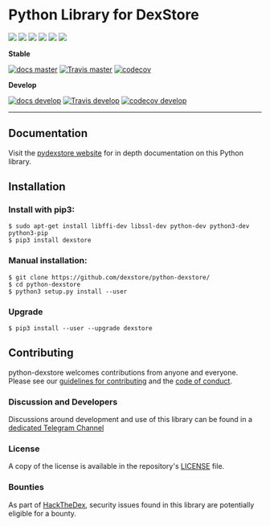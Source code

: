 # Python Library for DexStore

![](https://img.shields.io/pypi/v/dexstore.svg?style=for-the-badge)
![](https://img.shields.io/github/release/dexstore/python-dexstore.svg?style=for-the-badge)
![](https://img.shields.io/github/downloads/dexstore/python-dexstore/total.svg?style=for-the-badge)
![](https://img.shields.io/pypi/pyversions/dexstore.svg?style=for-the-badge)
![](https://img.shields.io/pypi/l/dexstore.svg?style=for-the-badge)
![](https://cla-assistant.io/readme/badge/dexstore/python-dexstore)

**Stable**

[![docs master](https://readthedocs.org/projects/python-dexstore/badge/?version=latest)](http://python-dexstore.readthedocs.io/en/latest/)
[![Travis master](https://travis-ci.org/dexstore/python-dexstore.png?branch=master)](https://travis-ci.org/dexstore/python-dexstore)
[![codecov](https://codecov.io/gh/dexstore/python-dexstore/branch/master/graph/badge.svg)](https://codecov.io/gh/dexstore/python-dexstore)

**Develop**

[![docs develop](https://readthedocs.org/projects/python-dexstore/badge/?version=develop)](http://python-dexstore.readthedocs.io/en/develop/)
[![Travis develop](https://travis-ci.org/dexstore/python-dexstore.png?branch=develop)](https://travis-ci.org/dexstore/python-dexstore)
[![codecov develop](https://codecov.io/gh/dexstore/python-dexstore/branch/develop/graph/badge.svg)](https://codecov.io/gh/dexstore/python-dexstore)

---

## Documentation

Visit the [pydexstore website](http://docs.pydexstore.com/en/latest/) for in depth documentation on this Python library.

## Installation

### Install with pip3:

    $ sudo apt-get install libffi-dev libssl-dev python-dev python3-dev python3-pip
    $ pip3 install dexstore

### Manual installation:

    $ git clone https://github.com/dexstore/python-dexstore/
    $ cd python-dexstore
    $ python3 setup.py install --user

### Upgrade

    $ pip3 install --user --upgrade dexstore

## Contributing

python-dexstore welcomes contributions from anyone and everyone. Please
see our [guidelines for contributing](CONTRIBUTING.md) and the [code of
conduct](CODE_OF_CONDUCT.md).

### Discussion and Developers

Discussions around development and use of this library can be found in a
[dedicated Telegram Channel](https://t.me/pydexstore)

### License

A copy of the license is available in the repository's
[LICENSE](LICENSE.txt) file.

### Bounties

As part of [HackTheDex](https://hackthedex.io), security issues found in this
library are potentially eligible for a bounty.
